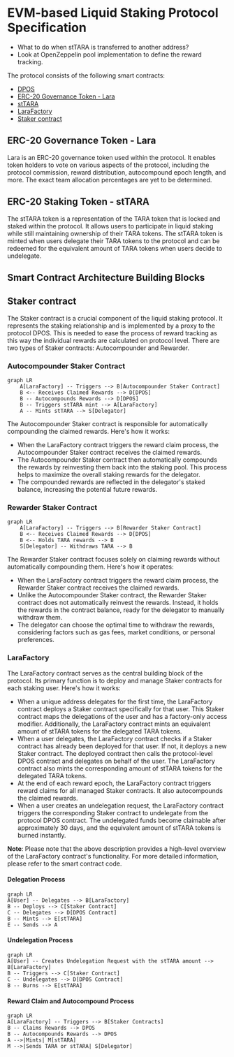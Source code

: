 # EVM-based Liquid Staking Protocol Specification

- What to do when stTARA is transferred to another address?
- Look at OpenZeppelin pool implementation to define the reward tracking.

The protocol consists of the following smart contracts:

- [DPOS](#dpos)
- [ERC-20 Governance Token - Lara](#erc-20-governance-token---lara)
- [stTARA](#sttara)
- [LaraFactory](#larafactory)
- [Staker contract](#staker-contract)

## ERC-20 Governance Token - Lara

Lara is an ERC-20 governance token used within the protocol. It enables token holders to vote on various aspects of the protocol, including the protocol commission, reward distribution, autocompound epoch length, and more. The exact team allocation percentages are yet to be determined.

## ERC-20 Staking Token - stTARA

The stTARA token is a representation of the TARA token that is locked and staked within the protocol. It allows users to participate in liquid staking while still maintaining ownership of their TARA tokens. The stTARA token is minted when users delegate their TARA tokens to the protocol and can be redeemed for the equivalent amount of TARA tokens when users decide to undelegate.

## Smart Contract Architecture Building Blocks

## Staker contract

The Staker contract is a crucial component of the liquid staking protocol. It represents the staking relationship and is implemented by a proxy to the protocol DPOS. This is needed to ease the process of reward tracking as this way the individual rewards are calculated on protocol level. There are two types of Staker contracts: Autocompounder and Rewarder.

### Autocompounder Staker Contract

```mermaid
graph LR
    A[LaraFactory] -- Triggers --> B[Autocompounder Staker Contract]
    B <-- Receives Claimed Rewards --> D[DPOS]
    B -- Autocompounds Rewards --> D[DPOS]
    B -- Triggers stTARA mint --> A[LaraFactory]
    A -- Mints stTARA --> S[Delegator]
```

The Autocompounder Staker contract is responsible for automatically compounding the claimed rewards. Here's how it works:

- When the LaraFactory contract triggers the reward claim process, the Autocompounder Staker contract receives the claimed rewards.
- The Autocompounder Staker contract then automatically compounds the rewards by reinvesting them back into the staking pool. This process helps to maximize the overall staking rewards for the delegator.
- The compounded rewards are reflected in the delegator's staked balance, increasing the potential future rewards.

### Rewarder Staker Contract

```mermaid
graph LR
    A[LaraFactory] -- Triggers --> B[Rewarder Staker Contract]
    B <-- Receives Claimed Rewards --> D[DPOS]
    B <-- Holds TARA rewards --> B
    S[Delegator] -- Withdraws TARA --> B
```

The Rewarder Staker contract focuses solely on claiming rewards without automatically compounding them. Here's how it operates:

- When the LaraFactory contract triggers the reward claim process, the Rewarder Staker contract receives the claimed rewards.
- Unlike the Autocompounder Staker contract, the Rewarder Staker contract does not automatically reinvest the rewards. Instead, it holds the rewards in the contract balance, ready for the delegator to manually withdraw them.
- The delegator can choose the optimal time to withdraw the rewards, considering factors such as gas fees, market conditions, or personal preferences.

### LaraFactory

The LaraFactory contract serves as the central building block of the protocol. Its primary function is to deploy and manage Staker contracts for each staking user. Here's how it works:

- When a unique address delegates for the first time, the LaraFactory contract deploys a Staker contract specifically for that user. This Staker contract maps the delegations of the user and has a factory-only access modifier. Additionally, the LaraFactory contract mints an equivalent amount of stTARA tokens for the delegated TARA tokens.
- When a user delegates, the LaraFactory contract checks if a Staker contract has already been deployed for that user. If not, it deploys a new Staker contract. The deployed contract then calls the protocol-level DPOS contract and delegates on behalf of the user. The LaraFactory contract also mints the corresponding amount of stTARA tokens for the delegated TARA tokens.
- At the end of each reward epoch, the LaraFactory contract triggers reward claims for all managed Staker contracts. It also autocompounds the claimed rewards.
- When a user creates an undelegation request, the LaraFactory contract triggers the corresponding Staker contract to undelegate from the protocol DPOS contract. The undelegated funds become claimable after approximately 30 days, and the equivalent amount of stTARA tokens is burned instantly.

**Note**: Please note that the above description provides a high-level overview of the LaraFactory contract's functionality. For more detailed information, please refer to the smart contract code.

#### Delegation Process

```mermaid
graph LR
A[User] -- Delegates --> B[LaraFactory]
B -- Deploys --> C[Staker Contract]
C -- Delegates --> D[DPOS Contract]
B -- Mints --> E[stTARA]
E -- Sends --> A
```

#### Undelegation Process

```mermaid
graph LR
A[User] -- Creates Undelegation Request with the stTARA amount --> B[LaraFactory]
B -- Triggers --> C[Staker Contract]
C -- Undelegates --> D[DPOS Contract]
B -- Burns --> E[stTARA]
```

#### Reward Claim and Autocompound Process

```mermaid
graph LR
A[LaraFactory] -- Triggers --> B[Staker Contracts]
B -- Claims Rewards --> DPOS
B -- Autocompounds Rewards --> DPOS
A -->|Mints| M[stTARA]
M -->|Sends TARA or stTARA| S[Delegator]
```
